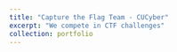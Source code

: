 ```yaml
---
title: "Capture the Flag Team - CUCyber"
excerpt: "We compete in CTF challenges"
collection: portfolio
---
```

